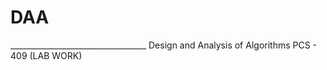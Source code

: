 <h1>DAA</h1>
</h2>__________________________________
Design and Analysis of Algorithms
PCS - 409 (LAB WORK)
